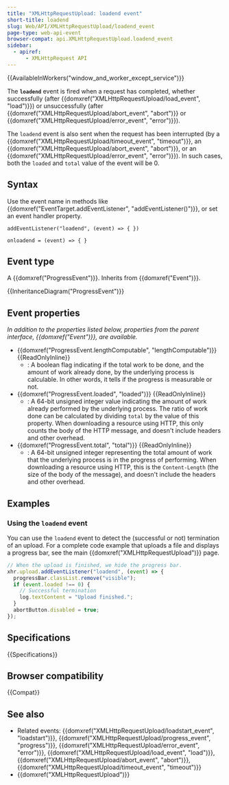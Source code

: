 ```yaml
---
title: "XMLHttpRequestUpload: loadend event"
short-title: loadend
slug: Web/API/XMLHttpRequestUpload/loadend_event
page-type: web-api-event
browser-compat: api.XMLHttpRequestUpload.loadend_event
sidebar:
  - apiref:
      - XMLHttpRequest API
---
```


{{AvailableInWorkers("window_and_worker_except_service")}}

The **`loadend`** event is fired when a request has completed, whether successfully (after {{domxref("XMLHttpRequestUpload/load_event", "load")}}) or unsuccessfully (after {{domxref("XMLHttpRequestUpload/abort_event", "abort")}} or {{domxref("XMLHttpRequestUpload/error_event", "error")}}).

The `loadend` event is also sent when the request has been interrupted (by a {{domxref("XMLHttpRequestUpload/timeout_event", "timeout")}}, an {{domxref("XMLHttpRequestUpload/abort_event", "abort")}}, or an {{domxref("XMLHttpRequestUpload/error_event", "error")}}). In such cases, both the `loaded` and `total` value of the event will be 0.

## Syntax

Use the event name in methods like {{domxref("EventTarget.addEventListener", "addEventListener()")}}, or set an event handler property.

```js-nolint
addEventListener("loadend", (event) => { })

onloadend = (event) => { }
```

## Event type

A {{domxref("ProgressEvent")}}. Inherits from {{domxref("Event")}}.

{{InheritanceDiagram("ProgressEvent")}}

## Event properties

_In addition to the properties listed below, properties from the parent interface, {{domxref("Event")}}, are available._

- {{domxref("ProgressEvent.lengthComputable", "lengthComputable")}} {{ReadOnlyInline}}
  - : A boolean flag indicating if the total work to be done, and the amount of work already done, by the underlying process is calculable. In other words, it tells if the progress is measurable or not.
- {{domxref("ProgressEvent.loaded", "loaded")}} {{ReadOnlyInline}}
  - : A 64-bit unsigned integer value indicating the amount of work already performed by the underlying process. The ratio of work done can be calculated by dividing `total` by the value of this property. When downloading a resource using HTTP, this only counts the body of the HTTP message, and doesn't include headers and other overhead.
- {{domxref("ProgressEvent.total", "total")}} {{ReadOnlyInline}}
  - : A 64-bit unsigned integer representing the total amount of work that the underlying process is in the progress of performing. When downloading a resource using HTTP, this is the `Content-Length` (the size of the body of the message), and doesn't include the headers and other overhead.

## Examples

### Using the `loadend` event

You can use the `loadend` event to detect the (successful or not) termination of an upload. For a complete code example that uploads a file and displays a progress bar, see the main {{domxref("XMLHttpRequestUpload")}} page.

```js
// When the upload is finished, we hide the progress bar.
xhr.upload.addEventListener("loadend", (event) => {
  progressBar.classList.remove("visible");
  if (event.loaded !== 0) {
    // Successful termination
    log.textContent = "Upload finished.";
  }
  abortButton.disabled = true;
});
```

## Specifications

{{Specifications}}

## Browser compatibility

{{Compat}}

## See also

- Related events: {{domxref("XMLHttpRequestUpload/loadstart_event", "loadstart")}}, {{domxref("XMLHttpRequestUpload/progress_event", "progress")}}, {{domxref("XMLHttpRequestUpload/error_event", "error")}}, {{domxref("XMLHttpRequestUpload/load_event", "load")}}, {{domxref("XMLHttpRequestUpload/abort_event", "abort")}}, {{domxref("XMLHttpRequestUpload/timeout_event", "timeout")}}
- {{domxref("XMLHttpRequestUpload")}}
